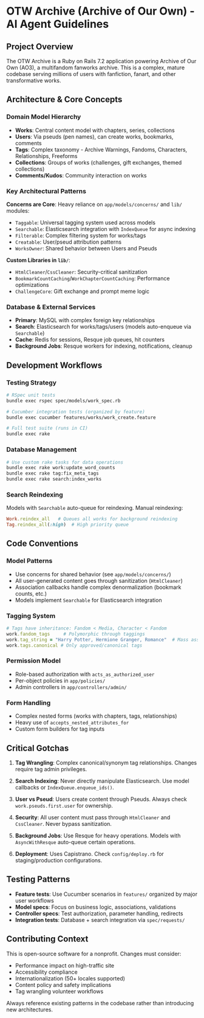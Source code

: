# OTW Archive (Archive of Our Own) - AI Agent Guidelines

## Project Overview

The OTW Archive is a Ruby on Rails 7.2 application powering Archive of Our Own (AO3), a multifandom fanworks archive. This is a complex, mature codebase serving millions of users with fanfiction, fanart, and other transformative works.

## Architecture & Core Concepts

### Domain Model Hierarchy
- **Works**: Central content model with chapters, series, collections
- **Users**: Via pseuds (pen names), can create works, bookmarks, comments
- **Tags**: Complex taxonomy - Archive Warnings, Fandoms, Characters, Relationships, Freeforms
- **Collections**: Groups of works (challenges, gift exchanges, themed collections)
- **Comments/Kudos**: Community interaction on works

### Key Architectural Patterns

**Concerns are Core**: Heavy reliance on `app/models/concerns/` and `lib/` modules:
- `Taggable`: Universal tagging system used across models
- `Searchable`: Elasticsearch integration with `IndexQueue` for async indexing
- `Filterable`: Complex filtering system for works/tags
- `Creatable`: User/pseud attribution patterns
- `WorksOwner`: Shared behavior between Users and Pseuds

**Custom Libraries in `lib/`**:
- `HtmlCleaner`/`CssCleaner`: Security-critical sanitization
- `BookmarkCountCaching`/`WorkChapterCountCaching`: Performance optimizations
- `ChallengeCore`: Gift exchange and prompt meme logic

### Database & External Services
- **Primary**: MySQL with complex foreign key relationships
- **Search**: Elasticsearch for works/tags/users (models auto-enqueue via `Searchable`)
- **Cache**: Redis for sessions, Resque job queues, hit counters
- **Background Jobs**: Resque workers for indexing, notifications, cleanup

## Development Workflows

### Testing Strategy
```bash
# RSpec unit tests
bundle exec rspec spec/models/work_spec.rb

# Cucumber integration tests (organized by feature)
bundle exec cucumber features/works/work_create.feature

# Full test suite (runs in CI)
bundle exec rake
```

### Database Management
```bash
# Use custom rake tasks for data operations
bundle exec rake work:update_word_counts
bundle exec rake tag:fix_meta_tags
bundle exec rake search:index_works
```

### Search Reindexing
Models with `Searchable` auto-queue for reindexing. Manual reindexing:
```ruby
Work.reindex_all   # Queues all works for background reindexing
Tag.reindex_all(:high)  # High priority queue
```

## Code Conventions

### Model Patterns
- Use concerns for shared behavior (see `app/models/concerns/`)
- All user-generated content goes through sanitization (`HtmlCleaner`)
- Association callbacks handle complex denormalization (bookmark counts, etc.)
- Models implement `Searchable` for Elasticsearch integration

### Tagging System
```ruby
# Tags have inheritance: Fandom < Media, Character < Fandom
work.fandom_tags     # Polymorphic through taggings
work.tag_string = "Harry Potter, Hermione Granger, Romance"  # Mass assignment
work.tags.canonical # Only approved/canonical tags
```

### Permission Model
- Role-based authorization with `acts_as_authorized_user`
- Per-object policies in `app/policies/`
- Admin controllers in `app/controllers/admin/`

### Form Handling
- Complex nested forms (works with chapters, tags, relationships)
- Heavy use of `accepts_nested_attributes_for`
- Custom form builders for tag inputs

## Critical Gotchas

1. **Tag Wrangling**: Complex canonical/synonym tag relationships. Changes require tag admin privileges.

2. **Search Indexing**: Never directly manipulate Elasticsearch. Use model callbacks or `IndexQueue.enqueue_ids()`.

3. **User vs Pseud**: Users create content through Pseuds. Always check `work.pseuds.first.user` for ownership.

4. **Security**: All user content must pass through `HtmlCleaner` and `CssCleaner`. Never bypass sanitization.

5. **Background Jobs**: Use Resque for heavy operations. Models with `AsyncWithResque` auto-queue certain operations.

6. **Deployment**: Uses Capistrano. Check `config/deploy.rb` for staging/production configurations.

## Testing Patterns

- **Feature tests**: Use Cucumber scenarios in `features/` organized by major user workflows
- **Model specs**: Focus on business logic, associations, validations
- **Controller specs**: Test authorization, parameter handling, redirects
- **Integration tests**: Database + search integration via `spec/requests/`

## Contributing Context

This is open-source software for a nonprofit. Changes must consider:
- Performance impact on high-traffic site
- Accessibility compliance
- Internationalization (50+ locales supported)
- Content policy and safety implications
- Tag wrangling volunteer workflows

Always reference existing patterns in the codebase rather than introducing new architectures.